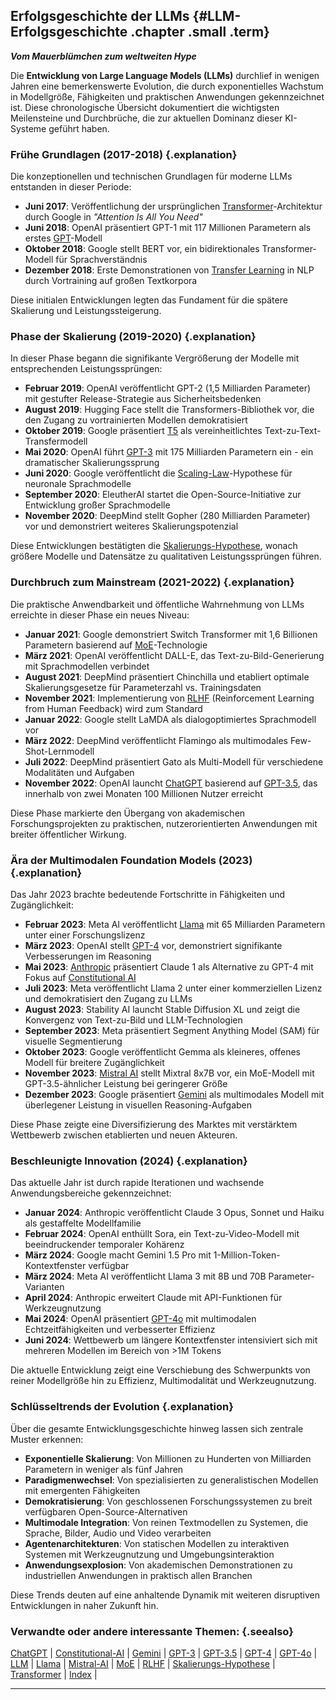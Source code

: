 ## Erfolgsgeschichte der LLMs {#LLM-Erfolgsgeschichte .chapter .small .term}

***Vom Mauerblümchen zum weltweiten Hype***

Die **Entwicklung von Large Language Models (LLMs)** durchlief in wenigen Jahren eine bemerkenswerte Evolution, die durch exponentielles Wachstum in Modellgröße, Fähigkeiten und praktischen Anwendungen gekennzeichnet ist.
Diese chronologische Übersicht dokumentiert die wichtigsten Meilensteine und Durchbrüche, die zur aktuellen Dominanz dieser KI-Systeme geführt haben.

### Frühe Grundlagen (2017-2018) {.explanation}

Die konzeptionellen und technischen Grundlagen für moderne LLMs entstanden in dieser Periode:

- **Juni 2017**: Veröffentlichung der ursprünglichen [Transformer](#Transformer)-Architektur durch Google in *"Attention Is All You Need"*
- **Juni 2018**: OpenAI präsentiert GPT-1 mit 117 Millionen Parametern als erstes [GPT](#GPT)-Modell
- **Oktober 2018**: Google stellt BERT vor, ein bidirektionales Transformer-Modell für Sprachverständnis
- **Dezember 2018**: Erste Demonstrationen von [Transfer Learning](#Transfer-Learning) in NLP durch Vortraining auf großen Textkorpora

Diese initialen Entwicklungen legten das Fundament für die spätere Skalierung und Leistungssteigerung.

### Phase der Skalierung (2019-2020) {.explanation}

In dieser Phase begann die signifikante Vergrößerung der Modelle mit entsprechenden Leistungssprüngen:

- **Februar 2019**: OpenAI veröffentlicht GPT-2 (1,5 Milliarden Parameter) mit gestufter Release-Strategie aus Sicherheitsbedenken
- **August 2019**: Hugging Face stellt die Transformers-Bibliothek vor, die den Zugang zu vortrainierten Modellen demokratisiert
- **Oktober 2019**: Google präsentiert [T5](#T5) als vereinheitlichtes Text-zu-Text-Transfermodell
- **Mai 2020**: OpenAI führt [GPT-3](#GPT-3) mit 175 Milliarden Parametern ein - ein dramatischer Skalierungssprung
- **Juni 2020**: Google veröffentlicht die [Scaling-Law](#Skalierungs-Hypothese)-Hypothese für neuronale Sprachmodelle
- **September 2020**: EleutherAI startet die Open-Source-Initiative zur Entwicklung großer Sprachmodelle
- **November 2020**: DeepMind stellt Gopher (280 Milliarden Parameter) vor und demonstriert weiteres Skalierungspotenzial

Diese Entwicklungen bestätigten die [Skalierungs-Hypothese](#Skalierungs-Hypothese), wonach größere Modelle und Datensätze zu qualitativen Leistungssprüngen führen.

### Durchbruch zum Mainstream (2021-2022) {.explanation}

Die praktische Anwendbarkeit und öffentliche Wahrnehmung von LLMs erreichte in dieser Phase ein neues Niveau:

- **Januar 2021**: Google demonstriert Switch Transformer mit 1,6 Billionen Parametern basierend auf [MoE](#MoE)-Technologie
- **März 2021**: OpenAI veröffentlicht DALL-E, das Text-zu-Bild-Generierung mit Sprachmodellen verbindet
- **August 2021**: DeepMind präsentiert Chinchilla und etabliert optimale Skalierungsgesetze für Parameterzahl vs. Trainingsdaten
- **November 2021**: Implementierung von [RLHF](#RLHF) (Reinforcement Learning from Human Feedback) wird zum Standard
- **Januar 2022**: Google stellt LaMDA als dialogoptimiertes Sprachmodell vor
- **März 2022**: DeepMind veröffentlicht Flamingo als multimodales Few-Shot-Lernmodell
- **Juli 2022**: DeepMind präsentiert Gato als Multi-Modell für verschiedene Modalitäten und Aufgaben
- **November 2022**: OpenAI launcht [ChatGPT](#ChatGPT) basierend auf [GPT-3.5](#GPT-3.5), das innerhalb von zwei Monaten 100 Millionen Nutzer erreicht

Diese Phase markierte den Übergang von akademischen Forschungsprojekten zu praktischen, nutzerorientierten Anwendungen mit breiter öffentlicher Wirkung.

### Ära der Multimodalen Foundation Models (2023) {.explanation}

Das Jahr 2023 brachte bedeutende Fortschritte in Fähigkeiten und Zugänglichkeit:

- **Februar 2023**: Meta AI veröffentlicht [Llama](#Llama) mit 65 Milliarden Parametern unter einer Forschungslizenz
- **März 2023**: OpenAI stellt [GPT-4](#GPT-4) vor, demonstriert signifikante Verbesserungen im Reasoning
- **Mai 2023**: [Anthropic](#Anthropic) präsentiert Claude 1 als Alternative zu GPT-4 mit Fokus auf [Constitutional AI](#Constitutional-AI)
- **Juli 2023**: Meta veröffentlicht Llama 2 unter einer kommerziellen Lizenz und demokratisiert den Zugang zu LLMs
- **August 2023**: Stability AI launcht Stable Diffusion XL und zeigt die Konvergenz von Text-zu-Bild und LLM-Technologien
- **September 2023**: Meta präsentiert Segment Anything Model (SAM) für visuelle Segmentierung
- **Oktober 2023**: Google veröffentlicht Gemma als kleineres, offenes Modell für breitere Zugänglichkeit
- **November 2023**: [Mistral AI](#Mistral-AI) stellt Mixtral 8x7B vor, ein MoE-Modell mit GPT-3.5-ähnlicher Leistung bei geringerer Größe
- **Dezember 2023**: Google präsentiert [Gemini](#Gemini) als multimodales Modell mit überlegener Leistung in visuellen Reasoning-Aufgaben

Diese Phase zeigte eine Diversifizierung des Marktes mit verstärktem Wettbewerb zwischen etablierten und neuen Akteuren.

### Beschleunigte Innovation (2024) {.explanation}

Das aktuelle Jahr ist durch rapide Iterationen und wachsende Anwendungsbereiche gekennzeichnet:

- **Januar 2024**: Anthropic veröffentlicht Claude 3 Opus, Sonnet und Haiku als gestaffelte Modellfamilie
- **Februar 2024**: OpenAI enthüllt Sora, ein Text-zu-Video-Modell mit beeindruckender temporaler Kohärenz
- **März 2024**: Google macht Gemini 1.5 Pro mit 1-Million-Token-Kontextfenster verfügbar
- **März 2024**: Meta AI veröffentlicht Llama 3 mit 8B und 70B Parameter-Varianten
- **April 2024**: Anthropic erweitert Claude mit API-Funktionen für Werkzeugnutzung
- **Mai 2024**: OpenAI präsentiert [GPT-4o](#GPT-4o) mit multimodalen Echtzeitfähigkeiten und verbesserter Effizienz
- **Juni 2024**: Wettbewerb um längere Kontextfenster intensiviert sich mit mehreren Modellen im Bereich von >1M Tokens

Die aktuelle Entwicklung zeigt eine Verschiebung des Schwerpunkts von reiner Modellgröße hin zu Effizienz, Multimodalität und Werkzeugnutzung.

### Schlüsseltrends der Evolution {.explanation}

Über die gesamte Entwicklungsgeschichte hinweg lassen sich zentrale Muster erkennen:

- **Exponentielle Skalierung**: Von Millionen zu Hunderten von Milliarden Parametern in weniger als fünf Jahren
- **Paradigmenwechsel**: Von spezialisierten zu generalistischen Modellen mit emergenten Fähigkeiten
- **Demokratisierung**: Von geschlossenen Forschungssystemen zu breit verfügbaren Open-Source-Alternativen
- **Multimodale Integration**: Von reinen Textmodellen zu Systemen, die Sprache, Bilder, Audio und Video verarbeiten
- **Agentenarchitekturen**: Von statischen Modellen zu interaktiven Systemen mit Werkzeugnutzung und Umgebungsinteraktion
- **Anwendungsexplosion**: Von akademischen Demonstrationen zu industriellen Anwendungen in praktisch allen Branchen

Diese Trends deuten auf eine anhaltende Dynamik mit weiteren disruptiven Entwicklungen in naher Zukunft hin.

### Verwandte oder andere interessante Themen: {.seealso}

[ChatGPT](#ChatGPT) |
[Constitutional-AI](#Constitutional-AI) |
[Gemini](#Gemini) |
[GPT-3](#GPT-3) |
[GPT-3.5](#GPT-3.5) |
[GPT-4](#GPT-4) |
[GPT-4o](#GPT-4o) |
[LLM](#LLM) |
[Llama](#Llama) |
[Mistral-AI](#Mistral-AI) |
[MoE](#MoE) |
[RLHF](#RLHF) |
[Skalierungs-Hypothese](#Skalierungs-Hypothese) |
[Transformer](#Transformer) |
[Index](#Index) |

----


